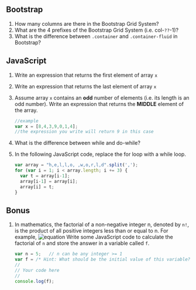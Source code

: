 ## Bootstrap
1. How many columns are there in the Bootstrap Grid System?
1. What are the 4 prefixes of the Bootstrap Grid System (i.e. col-`??`-1)?
1. What is the difference between `.container` and `.container-fluid` in Bootstrap?


## JavaScript
1. Write an expression that returns the first element of array `x`
1. Write an expression that returns the last element of array `x`
1. Assume array `x` contains an **odd** number of elements (i.e. its length is an odd number). Write an expression that returns the **MIDDLE** element of the array.
   ``` javascript
   //example
   var x = [8,4,3,9,0,1,4];
   //the expression you write will return 9 in this case
   ```

1. What is the difference between while and do-while?
1. In the following JavaScript code, replace the for loop with a while loop.
   ``` javascript
   var array = "h,e,l,l,o, ,w,o,r,l,d".split(',');
   for (var i = 1; i < array.length; i += 3) {
     var t = array[i-1];
     array[i-1] = array[i];
     array[i] = t;
   }
   ```

## Bonus
1. In mathematics, the factorial of a non-negative integer n, denoted by `n!`, is the product of all positive integers less than or equal to n. For example,
![equation](https://upload.wikimedia.org/math/9/3/9/939c013423574cad70f33eaa7dd68f0c.png)
   Write some JavaScript code to calculate the factorial of `n` and store the answer in a variable called `f`.
   ``` javascript
   var n = 5;   // n can be any integer >= 1
   var f = /* Hint: What should be the initial value of this variable? */
   //
   // Your code here
   //
   console.log(f);
   ```

